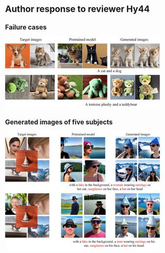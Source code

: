 

# Author response to reviewer Hy44


## Failure cases

![image](https://github.com/anonymouscones/anonymous/blob/main/assets/failure_cases.jpg)

## Generated images of five subjects

![image](https://github.com/anonymouscones/anonymous/blob/main/assets/five_subjects.jpg)
